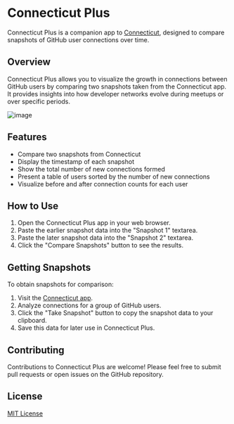 # Connecticut Plus

Connecticut Plus is a companion app to [Connecticut](https://yashrajnayak.github.io/connecticut/), designed to compare snapshots of GitHub user connections over time.

## Overview

Connecticut Plus allows you to visualize the growth in connections between GitHub users by comparing two snapshots taken from the Connecticut app. It provides insights into how developer networks evolve during meetups or over specific periods.

![image](https://github.com/user-attachments/assets/4bcde637-a71c-4a3a-8c8a-52f5dae866e3)


## Features

- Compare two snapshots from Connecticut
- Display the timestamp of each snapshot
- Show the total number of new connections formed
- Present a table of users sorted by the number of new connections
- Visualize before and after connection counts for each user

## How to Use

1. Open the Connecticut Plus app in your web browser.
2. Paste the earlier snapshot data into the "Snapshot 1" textarea.
3. Paste the later snapshot data into the "Snapshot 2" textarea.
4. Click the "Compare Snapshots" button to see the results.

## Getting Snapshots

To obtain snapshots for comparison:

1. Visit the [Connecticut app](https://yashrajnayak.github.io/connecticut/).
2. Analyze connections for a group of GitHub users.
3. Click the "Take Snapshot" button to copy the snapshot data to your clipboard.
4. Save this data for later use in Connecticut Plus.

## Contributing

Contributions to Connecticut Plus are welcome! Please feel free to submit pull requests or open issues on the GitHub repository.

## License

[MIT License](LICENSE)
